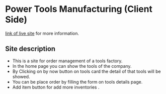# Power Tools Manufacturing (Client Side)


[link of live site](https://jazzy-ganache-79300c.netlify.app/) for more information.

## Site description

* This is a  site for order management
  of a tools factory.
* In the home page you can show the tools of the company.
* By Clicking on by now button on tools card the detail of that tools will be showed.
* You can be place order by filling the form on tools details page.
* Add item button for add more inventories .